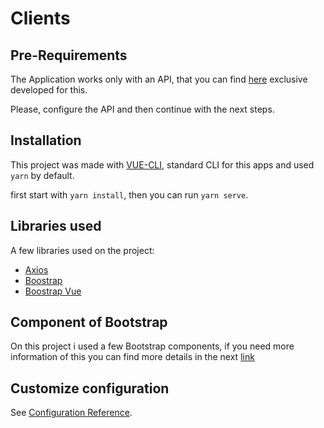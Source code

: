 # Clients

## Pre-Requirements

The Application works only with an API, that you can find [here](https://github.com/sarcowww/clientsApi) exclusive developed for this.

Please, configure the API and then continue with the next steps.

## Installation

This project was made with [VUE-CLI](https://cli.vuejs.org/), standard CLI for this apps and used `yarn` by default.

first start with `yarn install`, then you can run `yarn serve`.

## Libraries used

A few libraries used on the project:

- [Axios](https://www.npmjs.com/package/axios)
- [Boostrap](https://www.npmjs.com/package/bootstrap)
- [Boostrap Vue](https://www.npmjs.com/package/bootstrap-vue)

## Component of Bootstrap

On this project i used a few Bootstrap components, if you need more information of this you can find more details in the next [link](https://bootstrap-vue.org/docs/components)

## Customize configuration
See [Configuration Reference](https://cli.vuejs.org/config/).
